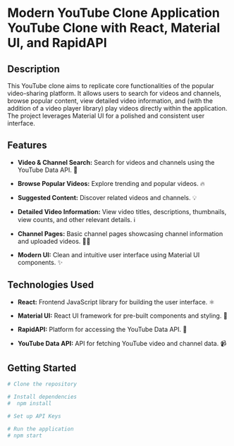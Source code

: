 # Modern YouTube Clone Application YouTube Clone with React, Material UI, and RapidAPI

## Description

This YouTube clone aims to replicate core functionalities of the popular video-sharing platform. It allows users to search for videos and channels, browse popular content, view detailed video information, and (with the addition of a video player library) play videos directly within the application.  The project leverages Material UI for a polished and consistent user interface.

## Features

*   **Video & Channel Search:** Search for videos and channels using the YouTube Data API. 🔎

*   **Browse Popular Videos:** Explore trending and popular videos. 🔥

*   **Suggested Content:** Discover related videos and channels. 💡

*   **Detailed Video Information:** View video titles, descriptions, thumbnails, view counts, and other relevant details. ℹ️

*   **Channel Pages:**  Basic channel pages showcasing channel information and uploaded videos. 🧑‍💻

*   **Modern UI:** Clean and intuitive user interface using Material UI components. ✨

## Technologies Used

*   **React:**  Frontend JavaScript library for building the user interface. ⚛️

*   **Material UI:**  React UI framework for pre-built components and styling. 🎨

*   **RapidAPI:**  Platform for accessing the YouTube Data API. 🚀

*   **YouTube Data API:**  API for fetching YouTube video and channel data. 📹

## Getting Started

```bash
# Clone the repository 

# Install dependencies  
#  npm install

# Set up API Keys 

# Run the application
# npm start
